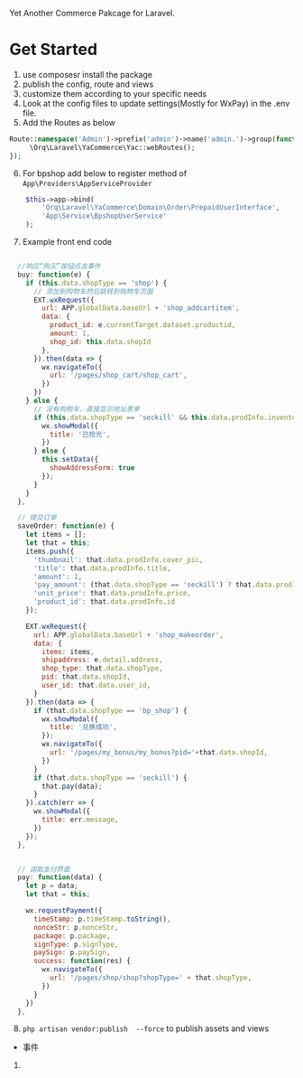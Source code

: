 Yet Another Commerce Pakcage for Laravel.

# Get Started
1. use composesr install the package
2. publish the config, route and views
3. customize them according to your specific needs
4. Look at the config files to update settings(Mostly for WxPay) in the .env file.
5. Add the Routes as below

```PHP
Route::namespace('Admin')->prefix('admin')->name('admin.')->group(function () {
     \Orq\Laravel\YaCommerce\Yac::webRoutes();
});

```

6. For bpshop add below to register method of `App\Providers\AppServiceProvider`
```PHP
    $this->app->bind(
        'Orq\Laravel\YaCommerce\Domain\Order\PrepaidUserInterface',
        'App\Service\BpshopUserService'
    );
```

7. Example front end code
```JavaScript

  //响应“购买”按钮点击事件
  buy: function(e) {
    if (this.data.shopType == 'shop') {
      // 添加到购物车然后跳转到购物车页面
      EXT.wxRequest({
        url: APP.globalData.baseUrl + 'shop_addcartitem',
        data: {
          product_id: e.currentTarget.dataset.productid,
          amount: 1,
          shop_id: this.data.shopId
        },
      }).then(data => {
        wx.navigateTo({
          url: '/pages/shop_cart/shop_cart',
        })
      })
    } else {
      // 没有购物车，直接显示地址表单
      if (this.data.shopType == 'seckill' && this.data.prodInfo.inventory < 1) {
        wx.showModal({
          title: '已抢光',
        })
      } else {
        this.setData({
          showAddressForm: true
        });
      }
    }
  },

  // 提交订单
  saveOrder: function(e) {
    let items = [];
    let that = this;
    items.push({
      'thumbnail': that.data.prodInfo.cover_pic,
      'title': that.data.prodInfo.title,
      'amount': 1,
      'pay_amount': (that.data.shopType == 'seckill') ? that.data.prodInfo.sk_price : that.data.prodInfo.price,
      'unit_price': that.data.prodInfo.price,
      'product_id': that.data.prodInfo.id
    });

    EXT.wxRequest({
      url: APP.globalData.baseUrl + 'shop_makeorder',
      data: {
        items: items,
        shipaddress: e.detail.address,
        shop_type: that.data.shopType,
        pid: that.data.shopId,
        user_id: that.data.user_id,
      }
    }).then(data => {
      if (that.data.shopType == 'bp_shop') {
        wx.showModal({
          title: '兑换成功',
        });
        wx.navigateTo({
          url: '/pages/my_bonus/my_bonus?pid='+that.data.shopId,
        })
      }
      if (that.data.shopType == 'seckill') {
        that.pay(data);
      }
    }).catch(err => {
      wx.showModal({
        title: err.message,
      })
    });
  },


  // 调取支付界面
  pay: function(data) {
    let p = data;
    let that = this;

    wx.requestPayment({
      timeStamp: p.timeStamp.toString(),
      nonceStr: p.nonceStr,
      package: p.package,
      signType: p.signType,
      paySign: p.paySign,
      success: function(res) {
        wx.navigateTo({
          url: '/pages/shop/shop?shopType=' + that.shopType,
        })
      }
    })
  },
```
8. `php artisan vendor:publish  --force` to publish assets and views

* 事件

1. 
